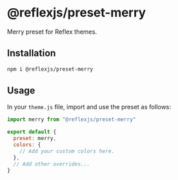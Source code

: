 # @reflexjs/preset-merry

Merry preset for Reflex themes.

## Installation

```sh
npm i @reflexjs/preset-merry
```

## Usage

In your `theme.js` file, import and use the preset as follows:

```js
import merry from "@reflexjs/preset-merry"

export default {
  preset: merry,
  colors: {
    // Add your custom colors here.
  },
  // Add other overrides...
}
```
